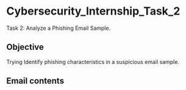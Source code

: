 # Cybersecurity_Internship_Task_2
Task 2: Analyze a Phishing Email Sample.

## Objective
Trying Identify phishing characteristics in a suspicious email sample.

## Email contents
